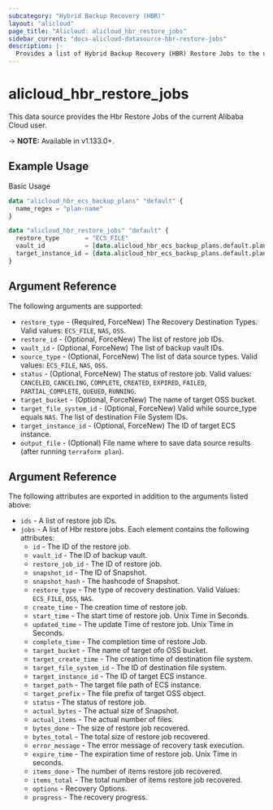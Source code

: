 ```yaml
---
subcategory: "Hybrid Backup Recovery (HBR)"
layout: "alicloud"
page_title: "Alicloud: alicloud_hbr_restore_jobs"
sidebar_current: "docs-alicloud-datasource-hbr-restore-jobs"
description: |-
  Provides a list of Hybrid Backup Recovery (HBR) Restore Jobs to the user.
---
```


# alicloud\_hbr\_restore\_jobs

This data source provides the Hbr Restore Jobs of the current Alibaba Cloud user.

-> **NOTE:** Available in v1.133.0+.

## Example Usage

Basic Usage

```terraform
data "alicloud_hbr_ecs_backup_plans" "default" {
  name_regex = "plan-name"
}

data "alicloud_hbr_restore_jobs" "default" {
  restore_type       = "ECS_FILE"
  vault_id           = [data.alicloud_hbr_ecs_backup_plans.default.plans.0.vault_id]
  target_instance_id = [data.alicloud_hbr_ecs_backup_plans.default.plans.0.instance_id]
}
```

## Argument Reference

The following arguments are supported:

* `restore_type` - (Required, ForceNew) The Recovery Destination Types. Valid values: `ECS_FILE`, `NAS`, `OSS`.
* `restore_id` - (Optional, ForceNew) The list of restore job IDs.
* `vault_id` - (Optional, ForceNew) The list of backup vault IDs.
* `source_type` - (Optional, ForceNew) The list of data source types. Valid values: `ECS_FILE`, `NAS`, `OSS`.
* `status` - (Optional, ForceNew) The status of restore job. Valid values: `CANCELED`, `CANCELING`, `COMPLETE`, `CREATED`, `EXPIRED`, `FAILED`, `PARTIAL_COMPLETE`, `QUEUED`, `RUNNING`.
* `target_bucket` - (Optional, ForceNew) The name of target OSS bucket.
* `target_file_system_id` - (Optional, ForceNew) Valid while source_type equals `NAS`. The list of destination File System IDs.
* `target_instance_id` - (Optional, ForceNew) The ID of target ECS instance.
* `output_file` - (Optional) File name where to save data source results (after running `terraform plan`).


## Argument Reference

The following attributes are exported in addition to the arguments listed above:

* `ids` - A list of restore job IDs.
* `jobs` - A list of Hbr restore jobs. Each element contains the following attributes:
	* `id` - The ID of the restore job.
	* `vault_id` - The ID of backup vault.
	* `restore_job_id` - The ID of restore job.
	* `snapshot_id` - The ID of Snapshot.
	* `snapshot_hash` - The hashcode of Snapshot.
	* `restore_type` - The type of recovery destination. Valid Values: `ECS_FILE`, `OSS`, `NAS`.
	* `create_time` - The creation time of restore job.
	* `start_time` - The start time of restore job. Unix Time in Seconds.
	* `updated_time` - The update Time of restore job. Unix Time in Seconds.
	* `complete_time` - The completion time of restore Job.
	* `target_bucket` - The name of target ofo OSS bucket.
	* `target_create_time` - The creation time of destination file system.
	* `target_file_system_id` - The ID of destination file system.
	* `target_instance_id` - The ID of target ECS instance.
	* `target_path` - The target file path of ECS instance.
	* `target_prefix` - The file prefix of target OSS object.
	* `status` - The status of restore job.
	* `actual_bytes` - The actual size of Snapshot.
	* `actual_items` - The actual number of files.
	* `bytes_done` - The size of restore job recovered.
	* `bytes_total` - The total size of restore job recovered.
	* `error_message` - The error message of recovery task execution.
	* `expire_time` - The expiration time of restore job. Unix Time in seconds.
	* `items_done` - The number of items restore job recovered.
	* `items_total` - The total number of items restore job recovered.
	* `options` - Recovery Options.
	* `progress` - The recovery progress.
